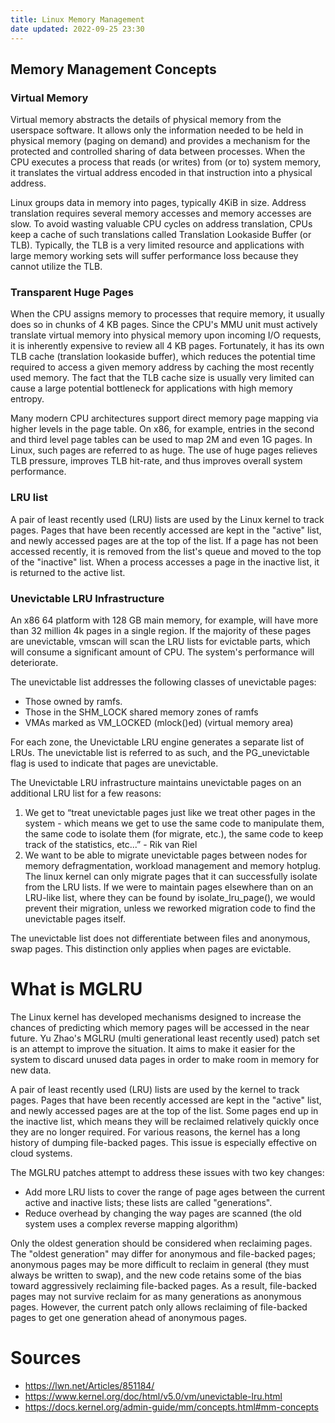 ```yaml
---
title: Linux Memory Management
date updated: 2022-09-25 23:30
---
```


## Memory Management Concepts

### Virtual Memory

Virtual memory abstracts the details of physical memory from the userspace software. It allows only the information needed to be held in physical memory (paging on demand) and provides a mechanism for the protected and controlled sharing of data between processes. When the CPU executes a process that reads (or writes) from (or to) system memory, it translates the virtual address encoded in that instruction into a physical address.

Linux groups data in memory into pages, typically 4KiB in size. Address translation requires several memory accesses and memory accesses are slow. To avoid wasting valuable CPU cycles on address translation, CPUs keep a cache of such translations called Translation Lookaside Buffer (or TLB). Typically, the TLB is a very limited resource and applications with large memory working sets will suffer performance loss because they cannot utilize the TLB.

### Transparent Huge Pages

When the CPU assigns memory to processes that require memory, it usually does so in chunks of 4 KB pages. Since the CPU's MMU unit must actively translate virtual memory into physical memory upon incoming I/O requests, it is inherently expensive to review all 4 KB pages. Fortunately, it has its own TLB cache (translation lookaside buffer), which reduces the potential time required to access a given memory address by caching the most recently used memory. The fact that the TLB cache size is usually very limited can cause a large potential bottleneck for applications with high memory entropy.

Many modern CPU architectures support direct memory page mapping via higher levels in the page table. On x86, for example, entries in the second and third level page tables can be used to map 2M and even 1G pages. In Linux, such pages are referred to as huge. The use of huge pages relieves TLB pressure, improves TLB hit-rate, and thus improves overall system performance.

### LRU list

A pair of least recently used (LRU) lists are used by the Linux kernel to track pages. Pages that have been recently accessed are kept in the "active" list, and newly accessed pages are at the top of the list. If a page has not been accessed recently, it is removed from the list's queue and moved to the top of the "inactive" list. When a process accesses a page in the inactive list, it is returned to the active list.

### Unevictable LRU Infrastructure

An x86 64 platform with 128 GB main memory, for example, will have more than 32 million 4k pages in a single region. If the majority of these pages are unevictable, vmscan will scan the LRU lists for evictable parts, which will consume a significant amount of CPU. The system's performance will deteriorate.

The unevictable list addresses the following classes of unevictable pages:

- Those owned by ramfs.
- Those in the SHM_LOCK shared memory zones of ramfs
- VMAs marked as VM_LOCKED (mlock()ed) (virtual memory area)

For each zone, the Unevictable LRU engine generates a separate list of LRUs. The unevictable list is referred to as such, and the PG_unevictable flag is used to indicate that pages are unevictable.

The Unevictable LRU infrastructure maintains unevictable pages on an additional LRU list for a few reasons:

1. We get to “treat unevictable pages just like we treat other pages in the system - which means we get to use the same code to manipulate them, the same code to isolate them (for migrate, etc.), the same code to keep track of the statistics, etc...” - Rik van Riel
2. We want to be able to migrate unevictable pages between nodes for memory defragmentation, workload management and memory hotplug. The linux kernel can only migrate pages that it can successfully isolate from the LRU lists. If we were to maintain pages elsewhere than on an LRU-like list, where they can be found by isolate_lru_page(), we would prevent their migration, unless we reworked migration code to find the unevictable pages itself.

The unevictable list does not differentiate between files and anonymous, swap pages. This distinction only applies when pages are evictable.

# What is MGLRU

The Linux kernel has developed mechanisms designed to increase the chances of predicting which memory pages will be accessed in the near future. Yu Zhao's MGLRU (multi generational least recently used) patch set is an attempt to improve the situation. It aims to make it easier for the system to discard unused data pages in order to make room in memory for new data.

A pair of least recently used (LRU) lists are used by the kernel to track pages. Pages that have been recently accessed are kept in the "active" list, and newly accessed pages are at the top of the list. Some pages end up in the inactive list, which means they will be reclaimed relatively quickly once they are no longer required. For various reasons, the kernel has a long history of dumping file-backed pages. This issue is especially effective on cloud systems.

The MGLRU patches attempt to address these issues with two key changes:

- Add more LRU lists to cover the range of page ages between the current active and inactive lists; these lists are called "generations".
- Reduce overhead by changing the way pages are scanned (the old system uses a complex reverse mapping algorithm)

Only the oldest generation should be considered when reclaiming pages. The "oldest generation" may differ for anonymous and file-backed pages; anonymous pages may be more difficult to reclaim in general (they must always be written to swap), and the new code retains some of the bias toward aggressively reclaiming file-backed pages. As a result, file-backed pages may not survive reclaim for as many generations as anonymous pages. However, the current patch only allows reclaiming of file-backed pages to get one generation ahead of anonymous pages.

# Sources

- <https://lwn.net/Articles/851184/>
- <https://www.kernel.org/doc/html/v5.0/vm/unevictable-lru.html>
- <https://docs.kernel.org/admin-guide/mm/concepts.html#mm-concepts>

